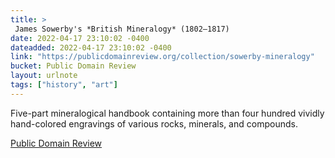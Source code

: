 ```yaml
---
title: > 
 James Sowerby's *British Mineralogy* (1802–1817)
date: 2022-04-17 23:10:02 -0400
dateadded: 2022-04-17 23:10:02 -0400
link: "https://publicdomainreview.org/collection/sowerby-mineralogy"
bucket: Public Domain Review
layout: urlnote
tags: ["history", "art"]
--- 
```

Five-part mineralogical handbook containing more than four hundred vividly hand-colored engravings of various rocks, minerals, and compounds.
 <!-- end excerpt --> 
<div class='bucket'><a class='internal-link' href='/buckets/public-domain-review'>Public Domain Review</a></div> 
